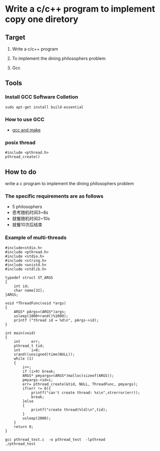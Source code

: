 # Write a c/c++ program to implement copy one diretory

## Target
1. Write a c/c++ program

2. To implement the dining philosophers problem

3. Gcc

## Tools

### Install GCC Software Colletion
```
sudo apt-get install build-essential
```
### How to use GCC
* [gcc and make](https://www3.ntu.edu.sg/home/ehchua/programming/cpp/gcc_make.html)

### posix thread
```
#include <pthread.h>
pthread_create()
```

## How to do

write a c program to implement the dining philosophers problem
### The specific requirements are as follows

* 5 philosophers
* 思考随机时间3~8s
* 就餐随机时间2~10s
* 就餐10次后结束


### Example of multi-threads

```
#include<stdio.h>
#include <pthread.h>
#include <stdio.h>
#include <string.h>
#include <unistd.h>
#include <stdlib.h>

typedef struct ST_ARGS
{
    int id;
    char name[32];
}ARGS;

void *ThreadFunc(void *args)
{
    ARGS* pArgs=(ARGS*)args;
    usleep(1000+rand()%1000);
    printf ("thread id = %d\n", pArgs->id);
}

int main(void)
{
    int     err;
    pthread_t tid;
    int     i=0;
    srand((unsigned)time(NULL));
    while (1)
    {
        i++; 
        if (i>9) break;
        ARGS* pmyargs=(ARGS*)malloc(sizeof(ARGS));
        pmyargs->id=i;
        err= pthread_create(&tid, NULL, ThreadFunc, pmyargs);
        if(err != 0){
            printf("can't create thread: %s\n",strerror(err));
            break;
        }else
        {
            printf("create thread(%ld)\n",tid);
        }
        usleep(2000);
    }
    return 0;
}

```

```
gcc pthread_test.c  -o pthread_test  -lpthread
./pthread_test
```


